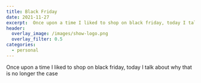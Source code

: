 ```yaml
---
title: Black Friday
date: 2021-11-27
excerpt:  Once upon a time I liked to shop on black friday, today I talk about why that is no longer the case
header:
  overlay_image: /images/show-logo.png
  overlay_filter: 0.5
categories: 
  - personal
---
```

<!--<iframe src='https://open.spotify.com/embed/episode/2Kxaf7SuxS1lBrDYLFvScy' width='80%' height='232' frameborder='0' allowtransparency='true' allow='encrypted-media'></iframe>-->

Once upon a time I liked to shop on black friday, today I talk about why that is no longer the case

